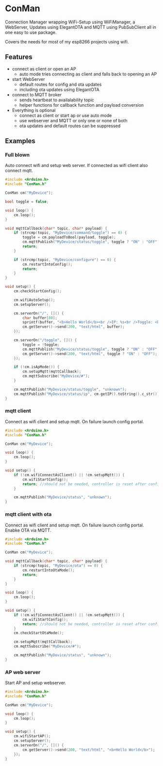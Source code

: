 # ConMan

Connection Manager wrapping WiFi-Setup using WiFiManager, a WebServer, Updates using ElegantOTA and MQTT using PubSubClient all in one easy to use package.

Covers the needs for most of my esp8266 projects using wifi.

## Features

* connect as client or open an AP
    * auto mode tries connecting as client and falls back to opening an AP
* start WebServer
    * default routes for config and ota updates
    * including ota updates using ElegantOTA
* connect to MQTT broker
    * sends heartbeat to availalability topic
    * helper functions for callback function and payload conversion
* Everything is optional
    * connect as client or start ap or use auto mode
    * use webserver and MQTT or only one or none of both
    * ota updates and default routes can be suppressed


## Examples

### Full blown

Auto connect wifi and setup web server. If connected as wifi client also connect mqtt.

```cpp
#include <Arduino.h>
#include "ConMan.h"

ConMan cm("MyDevice");

bool toggle = false;

void loop() {
    cm.loop();
}

void mqttCallback(char* topic, char* payload) {
    if (strcmp(topic, "MyDevice/command/toggle") == 0) {
        toggle = cm.payloadToBool(payload, toggle);
        cm.mqttPublish("MyDevice/status/toggle", toggle ? "ON" : "OFF");
        return;
    }

    if (strcmp(topic, "MyDevice/configure") == 0) {
        cm.restartIntoConfig();
        return;
    }
}

void setup() {
    cm.checkStartConfig();

    cm.wifiAutoSetup();
    cm.setupServer();

    cm.serverOn("/", []() {
        char buffer[80];
        sprintf(buffer, "<b>Hello World</b><br />IP: %s<br />Toggle: <b>%s</b>", cm.getIP().toString().c_str(), toggle ? "ON" : "OFF");
        cm.getServer()->send(200, "text/html", buffer);
    });

    cm.serverOn("/toggle", []() {
        toggle = !toggle;
        cm.mqttPublish("MyDevice/status/toggle", toggle ? "ON" : "OFF");
        cm.getServer()->send(200, "text/html", toggle ? "ON" : "OFF");
    });

    if (!cm.isApMode()) {
        cm.setupMqtt(mqttCallback);
        cm.mqttSubscribe("MyDevice/#");
    }

    cm.mqttPublish("MyDevice/status/toggle", "unknown");
    cm.mqttPublish("MyDevice/status/ip", cm.getIP().toString().c_str());
}

```

### mqtt client

Connect as wifi client and setup mqtt. On failure launch config portal.

```cpp
#include <Arduino.h>
#include "ConMan.h"

ConMan cm("MyDevice");

void loop() {
    cm.loop();
}

void setup() {
    if (!cm.wifiConnectAsClient() || !cm.setupMqtt()) {
        cm.wifiStartConfig();
        return; //should not be needed, controller is reset after configuring
    }

    cm.mqttPublish("MyDevice/status", "unknown");
}
```

### mqtt client with ota

Connect as wifi client and setup mqtt. On failure launch config portal. Enabke OTA via MQTT.

```cpp
#include <Arduino.h>
#include "ConMan.h"

ConMan cm("MyDevice");

void mqttCallback(char* topic, char* payload) {
    if (strcmp(topic, "MyDevice/ota") == 0) {
        cm.restartIntoOtaMode();
        return;
    }
}

void loop() {
    cm.loop();
}

void setup() {
    if (!cm.wifiConnectAsClient() || !cm.setupMqtt()) {
        cm.wifiStartConfig();
        return; //should not be needed, controller is reset after configuring
    }
    cm.checkStartOtaMode();

    cm.setupMqtt(mqttCallback);
    cm.mqttSubscribe("MyDevice/#");

    cm.mqttPublish("MyDevice/status", "unknown");
}
```

### AP web server

Start AP and setup webserver.

```cpp
#include <Arduino.h>
#include "ConMan.h"

ConMan cm("MyDevice");

void loop() {
    cm.loop();
}

void setup() {
    cm.wifiStartAP();
    cm.setupServer();
    cm.serverOn("/", []() {
        cm.getServer()->send(200, "text/html", "<b>Hello World</b>");
    });
}
```

